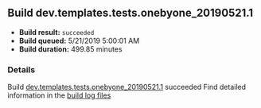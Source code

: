## Build dev.templates.tests.onebyone_20190521.1
- **Build result:** `succeeded`
- **Build queued:** 5/21/2019 5:00:01 AM
- **Build duration:** 499.85 minutes
### Details
Build [dev.templates.tests.onebyone_20190521.1](https://winappstudio.visualstudio.com/web/build.aspx?pcguid=a4ef43be-68ce-4195-a619-079b4d9834c2&builduri=vstfs%3a%2f%2f%2fBuild%2fBuild%2f28022) succeeded
Find detailed information in the [build log files](https://uwpctdiags.blob.core.windows.net/buildlogs/dev.templates.tests.onebyone_20190521.1_logs.zip)
